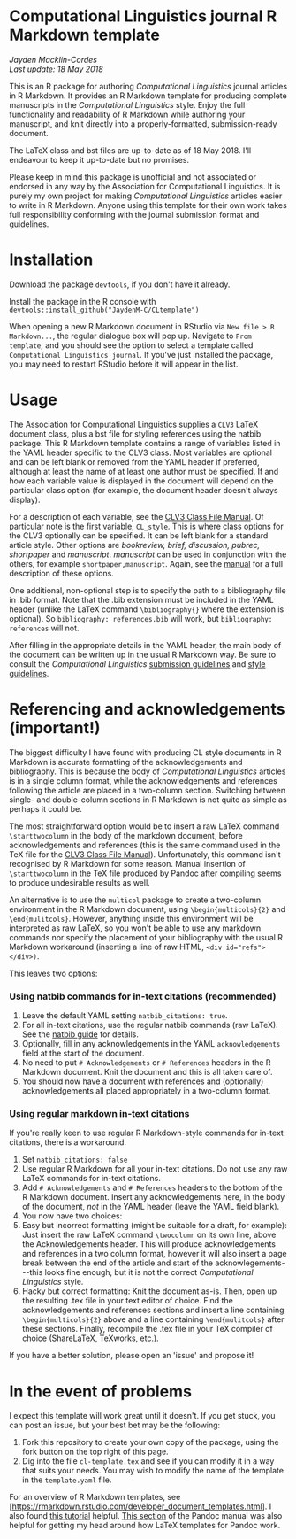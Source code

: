 # Computational Linguistics journal R Markdown template
_Jayden Macklin-Cordes_  
_Last update: 18 May 2018_

This is an R package for authoring *Computational Linguistics* journal articles in R Markdown. It provides an R Markdown template for producing complete manuscripts in the *Computational Linguistics* style. Enjoy the full functionality and readability of R Markdown while authoring your manuscript, and knit directly into a properly-formatted, submission-ready document.

The LaTeX class and bst files are up-to-date as of 18 May 2018. I'll endeavour to keep it up-to-date but no promises.

Please keep in mind this package is unofficial and not associated or endorsed in any way by the Association for Computational Linguistics. It is purely my own project for making *Computational Linguistics* articles easier to write in R Markdown. Anyone using this template for their own work takes full responsibility conforming with the journal submission format and guidelines.

# Installation

Download the package `devtools`, if you don't have it already.

Install the package in the R console with `devtools::install_github("JaydenM-C/CLtemplate")`

When opening a new R Markdown document in RStudio via `New file > R Markdown...`, the regular dialogue box will pop up. Navigate to `From template`, and you should see the option to select a template called `Computational Linguistics journal`. If you've just installed the package, you may need to restart RStudio before it will appear in the list.

# Usage

The Association for Computational Linguistics supplies a `CLV3` LaTeX document class, plus a bst file for styling references using the natbib package. This R Markdown template contains a range of variables listed in the YAML header specific to the CLV3 class. Most variables are optional and can be left blank or removed from the YAML header if preferred, although at least the name of at least one author must be specified. If and how each variable value is displayed in the document will depend on the particular class option (for example, the document header doesn't always display).

For a description of each variable, see the [CLV3 Class File Manual](http://cljournal.org/Docs/COLI-manual3.pdf). Of particular note is the first variable, `CL_style`. This is where class options for the CLV3 optionally can be specified. It can be left blank for a standard article style. Other options are *bookreview, brief, discussion, pubrec, shortpaper* and *manuscript*. *manuscript* can be used in conjunction with the others, for example `shortpaper,manuscript`. Again, see the [manual](http://cljournal.org/Docs/COLI-manual3.pdf) for a full description of these options.

One additional, non-optional step is to specify the path to a bibliography file in .bib format. Note that the .bib extension must be included in the YAML header (unlike the LaTeX command `\bibliography{}` where the extension is optional). So `bibliography: references.bib` will work, but `bibliography: references` will not.

After filling in the appropriate details in the YAML header, the main body of the document can be written up in the usual R Markdown way. Be sure to consult the *Computational Linguistics* [submission guidelines](http://cljournal.org/submissions.html) and [style guidelines](http://cljournal.org/style.html).

# Referencing and acknowledgements (important!)

The biggest difficulty I have found with producing CL style documents in R Markdown is accurate formatting of the acknowledgements and bibliography. This is because the body of *Computational Linguistics* articles is in a single column format, while the acknowledgements and references following the article are placed in a two-column section. Switching between single- and double-column sections in R Markdown is not quite as simple as perhaps it could be.

The most straightforward option would be to insert a raw LaTeX command `\starttwocolumn` in the body of the markdown document, before acknowledgements and references (this is the same command used in the TeX file for the [CLV3 Class File Manual](http://cljournal.org/Docs/COLI-manual3.pdf)). Unfortunately, this command isn't recognised by R Markdown for some reason. Manual insertion of `\starttwocolumn` in the TeX file produced by Pandoc after compiling seems to produce undesirable results as well.

An alternative is to use the `multicol` package to create a two-column environment in the R Markdown document, using `\begin{multicols}{2}` and `\end{mulitcols}`. However, anything inside this environment will be interpreted as raw LaTeX, so you won't be able to use any markdown commands nor specify the placement of your bibliography with the usual R Markdown workaround (inserting a line of raw HTML, `<div id="refs"></div>)`.

This leaves two options:

### Using natbib commands for in-text citations (recommended)

1. Leave the default YAML setting `natbib_citations: true`.
2. For all in-text citations, use the regular natbib commands (raw LaTeX). See the [natbib guide](https://www.cs.ox.ac.uk/people/gary.mirams/BibTex/natbib.pdf) for details.
3. Optionally, fill in any acknowledgements in the YAML `acknowledgements` field at the start of the document.
4. No need to put `# Acknowledgements` or `# References` headers in the R Markdown document. Knit the document and this is all taken care of.
5. You should now have a document with references and (optionally) acknowledgements all placed appropriately in a two-column format.

### Using regular markdown in-text citations

If you're really keen to use regular R Markdown-style commands for in-text citations, there is a workaround.

1. Set `natbib_citations: false`
2. Use regular R Markdown for all your in-text citations. Do not use any raw LaTeX commands for in-text citations.
3. Add `# Acknowledgements` and `# References` headers to the bottom of the R Markdown document. Insert any acknowledgements here, in the body of the document, *not* in the YAML header (leave the YAML field blank).
4. You now have two choices:
  1. Easy but incorrect formatting (might be suitable for a draft, for example): Just insert the raw LaTeX command `\twocolumn` on its own line, above the Acknowledgements header. This will produce acknowledgements and references in a two column format, however it will also insert a page break between the end of the article and start of the acknowlegements---this looks fine enough, but it is not the correct *Computational Linguistics* style.
  2. Hacky but correct formatting: Knit the document as-is. Then, open up the resulting .tex file in your text editor of choice. Find the acknowledgements and references sections and insert a line containing `\begin{multicols}{2}` above and a line containing `\end{mulitcols}` after these sections. Finally, recompile the .tex file in your TeX compiler of choice (ShareLaTeX, TeXworks, etc.).

If you have a better solution, please open an 'issue' and propose it!

# In the event of problems

I expect this template will work great until it doesn't. If you get stuck, you can post an issue, but your best bet may be the following:

1. Fork this repository to create your own copy of the package, using the fork button on the top right of this page.
2. Dig into the file `cl-template.tex` and see if you can modify it in a way that suits your needs. You may wish to modify the name of the template in the `template.yaml` file.

For an overview of R Markdown templates, see [https://rmarkdown.rstudio.com/developer_document_templates.html]. I also found [this tutorial](http://ismayc.github.io/ecots2k16/template_pkg/) helpful. [This section](http://pandoc.org/MANUAL.html#using-variables-in-templates) of the Pandoc manual was also helpful for getting my head around how LaTeX templates for Pandoc work.
